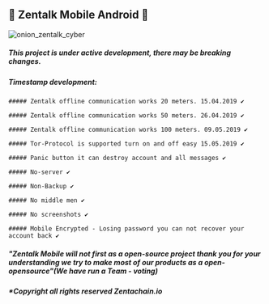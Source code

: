 ## :satellite: Zentalk Mobile Android :satellite:
![onion_zentalk_cyber](https://user-images.githubusercontent.com/40530024/57589057-93c2da00-751e-11e9-8a47-05e8a7c8319e.png)
##### This project is under active development, there may be breaking changes.

##### Timestamp development:
```
##### Zentalk offline communication works 20 meters. 15.04.2019 ✔️

##### Zentalk offline communication works 50 meters. 26.04.2019 ✔️

##### Zentalk offline communication works 100 meters. 09.05.2019 ✔️

##### Tor-Protocol is supported turn on and off easy 15.05.2019 ✔️

##### Panic button it can destroy account and all messages ✔️

##### No-server ✔️

##### Non-Backup ✔️

##### No middle men ✔️

##### No screenshots ✔️

##### Mobile Encrypted - Losing password you can not recover your account back ✔️

```
##### "Zentalk Mobile will not first as a open-source project thank you for your understanding we try to make most of our products as a open-opensource"(We have run a Team - voting)
##### *Copyright all rights reserved Zentachain.io
